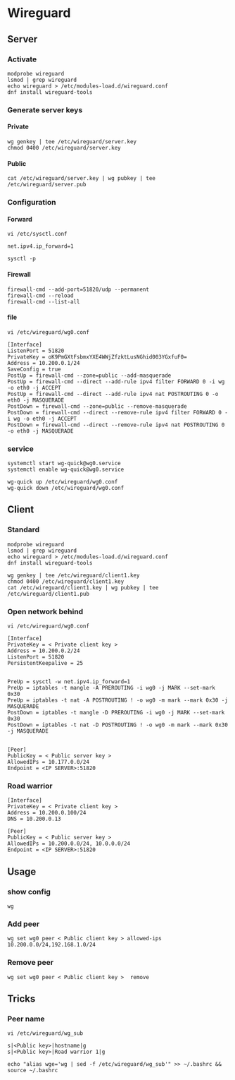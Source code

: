 # Wireguard
## Server
### Activate 
    modprobe wireguard
    lsmod | grep wireguard
    echo wireguard > /etc/modules-load.d/wireguard.conf
    dnf install wireguard-tools

### Generate server keys
#### Private 
    wg genkey | tee /etc/wireguard/server.key
    chmod 0400 /etc/wireguard/server.key
#### Public 
    cat /etc/wireguard/server.key | wg pubkey | tee /etc/wireguard/server.pub

### Configuration
#### Forward
```
vi /etc/sysctl.conf
```
```
net.ipv4.ip_forward=1
```
```
sysctl -p
```
#### Firewall
    firewall-cmd --add-port=51820/udp --permanent
    firewall-cmd --reload
    firewall-cmd --list-all

#### file
```
vi /etc/wireguard/wg0.conf
```
```
[Interface]
ListenPort = 51820
PrivateKey = oK9PmGXtFsbmxYXE4WWjZfzktLusNGhid003YGxfuF0=
Address = 10.200.0.1/24
SaveConfig = true
PostUp = firewall-cmd --zone=public --add-masquerade
PostUp = firewall-cmd --direct --add-rule ipv4 filter FORWARD 0 -i wg -o eth0 -j ACCEPT
PostUp = firewall-cmd --direct --add-rule ipv4 nat POSTROUTING 0 -o eth0 -j MASQUERADE
PostDown = firewall-cmd --zone=public --remove-masquerade
PostDown = firewall-cmd --direct --remove-rule ipv4 filter FORWARD 0 -i wg -o eth0 -j ACCEPT
PostDown = firewall-cmd --direct --remove-rule ipv4 nat POSTROUTING 0 -o eth0 -j MASQUERADE
```

### service
    systemctl start wg-quick@wg0.service
    systemctl enable wg-quick@wg0.service

    wg-quick up /etc/wireguard/wg0.conf
    wg-quick down /etc/wireguard/wg0.conf

## Client
### Standard
    modprobe wireguard
    lsmod | grep wireguard
    echo wireguard > /etc/modules-load.d/wireguard.conf
    dnf install wireguard-tools

    wg genkey | tee /etc/wireguard/client1.key
    chmod 0400 /etc/wireguard/client1.key
    cat /etc/wireguard/client1.key | wg pubkey | tee /etc/wireguard/client1.pub

### Open network behind

```
vi /etc/wireguard/wg0.conf
```
```
[Interface]
PrivateKey = < Private client key >
Address = 10.200.0.2/24
ListenPort = 51820
PersistentKeepalive = 25


PreUp = sysctl -w net.ipv4.ip_forward=1
PreUp = iptables -t mangle -A PREROUTING -i wg0 -j MARK --set-mark 0x30
PreUp = iptables -t nat -A POSTROUTING ! -o wg0 -m mark --mark 0x30 -j MASQUERADE
PostDown = iptables -t mangle -D PREROUTING -i wg0 -j MARK --set-mark 0x30
PostDown = iptables -t nat -D POSTROUTING ! -o wg0 -m mark --mark 0x30 -j MASQUERADE


[Peer]
PublicKey = < Public server key >
AllowedIPs = 10.177.0.0/24
Endpoint = <IP SERVER>:51820
```

### Road warrior
```
[Interface]
PrivateKey = < Private client key >
Address = 10.200.0.100/24
DNS = 10.200.0.13

[Peer]
PublicKey = < Public server key >
AllowedIPs = 10.200.0.0/24, 10.0.0.0/24
Endpoint = <IP SERVER>:51820
```

## Usage 
### show config
    wg
### Add peer 
    wg set wg0 peer < Public client key > allowed-ips 10.200.0.0/24,192.168.1.0/24
### Remove peer
    wg set wg0 peer < Public client key >  remove

## Tricks
### Peer name
```
vi /etc/wireguard/wg_sub
```
```
s|<Public key>|hostname|g
s|<Public key>|Road warrior 1|g
```
```
echo "alias wge='wg | sed -f /etc/wireguard/wg_sub'" >> ~/.bashrc && source ~/.bashrc
```
